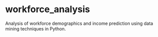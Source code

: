 # workforce_analysis
Analysis of workforce demographics and income prediction using data mining techniques in Python.
